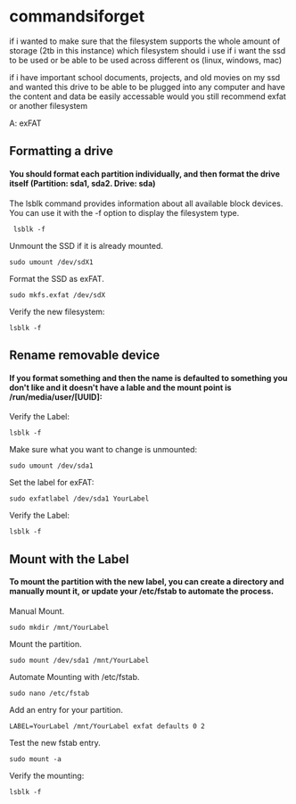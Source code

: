 # commandsiforget

if i wanted to make sure that the filesystem supports the whole amount of storage (2tb in this instance) which filesystem should i use  if i want the ssd to be used or be able to be used across different os (linux, windows, mac)

if i have important school documents, projects, and old movies on my ssd and wanted this drive to be able to be plugged into any computer and have the content and data be easily accessable would you still recommend exfat or another filesystem

A: exFAT

## Formatting a drive

#### You should format each partition individually, and then format the drive itself (Partition: sda1, sda2. Drive: sda)


The lsblk command provides information about all available block devices. You can use it with the -f option to display the filesystem type.
```
 lsblk -f
```

Unmount the SSD if it is already mounted.
```
sudo umount /dev/sdX1
```

Format the SSD as exFAT.
```
sudo mkfs.exfat /dev/sdX
```

Verify the new filesystem:
```
lsblk -f
```

## Rename removable device

#### If you format something and then the name is defaulted to something you don't like and it doesn't have a lable and the mount point is /run/media/user/[UUID]:


Verify the Label:
```
lsblk -f
```

Make sure  what you want to change is unmounted:
```
sudo umount /dev/sda1
```

Set the label for exFAT:
```
sudo exfatlabel /dev/sda1 YourLabel
```

Verify the Label:
```
lsblk -f
```

## Mount with the Label

#### To mount the partition with the new label, you can create a directory and manually mount it, or update your /etc/fstab to automate the process.


Manual Mount.
```
sudo mkdir /mnt/YourLabel
```

Mount the partition.
```
sudo mount /dev/sda1 /mnt/YourLabel
```

Automate Mounting with /etc/fstab.
```
sudo nano /etc/fstab
```

Add an entry for your partition.
```
LABEL=YourLabel /mnt/YourLabel exfat defaults 0 2
```

Test the new fstab entry.
```
sudo mount -a
```

Verify the mounting:
```
lsblk -f
```
